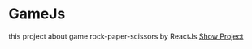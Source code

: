 # GameJs
this project about game rock-paper-scissors by ReactJs
[Show Project](https://game-reactjs.netlify.app/)
